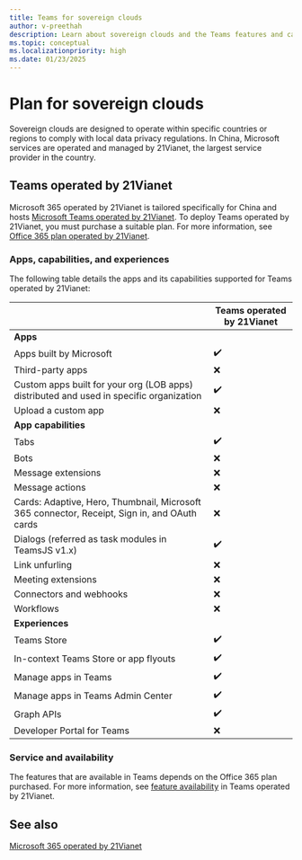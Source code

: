 ```yaml
---
title: Teams for sovereign clouds
author: v-preethah
description: Learn about sovereign clouds and the Teams features and capabilities available for Teams operated by 21Vianet, a cloud service specific to China.
ms.topic: conceptual
ms.localizationpriority: high
ms.date: 01/23/2025
---
```


# Plan for sovereign clouds

Sovereign clouds are designed to operate within specific countries or regions to comply with local data privacy regulations. In China, Microsoft services are operated and managed by 21Vianet, the largest service provider in the country.

## Teams operated by 21Vianet

Microsoft 365 operated by 21Vianet is tailored specifically for China and hosts [Microsoft Teams operated by 21Vianet](/officeupdates/teams-app-versioning). To deploy Teams operated by 21Vianet, you must purchase a suitable plan. For more information, see [Office 365 plan operated by 21Vianet](/azure/information-protection/parity-between-azure-information-protection).

### Apps, capabilities, and experiences

The following table details the apps and its capabilities supported for Teams operated by 21Vianet:

| &nbsp; | Teams operated by 21Vianet |
|-------------|---|
| **Apps** | &nbsp; |
| Apps built by Microsoft | ✔️ |
| Third-party apps | ❌ |
| Custom apps built for your org (LOB apps) distributed and used in specific organization| ✔️ |
| Upload a custom app | ❌ |
| **App capabilities** | &nbsp; |
| Tabs | ✔️ |
| Bots | ❌ |
| Message extensions | ❌ |
| Message actions | ❌ |
| Cards: Adaptive, Hero, Thumbnail, Microsoft 365 connector, Receipt, Sign in, and OAuth cards | ❌ |
| Dialogs (referred as task modules in TeamsJS v1.x) | ✔️ |
| Link unfurling | ❌ |
| Meeting extensions | ❌ |
| Connectors and webhooks | ❌ |
| Workflows | ❌ |
| **Experiences** | &nbsp; |
| Teams Store | ✔️ |
| In-context Teams Store or app flyouts | ✔️ |
| Manage apps in Teams | ✔️ |
| Manage apps in Teams Admin Center | ✔️ |
| Graph APIs | ✔️ |
| Developer Portal for Teams | ❌ |

### Service and availability

 The features that are available in Teams depends on the Office 365 plan purchased. For more information, see [feature availability](/office365/servicedescriptions/office-365-platform-service-description/teams-operated-by-21vianet) in Teams operated by 21Vianet.

## See also

[Microsoft 365 operated by 21Vianet](/office365/servicedescriptions/office-365-platform-service-description/microsoft-365-operated-by-21vianet)
